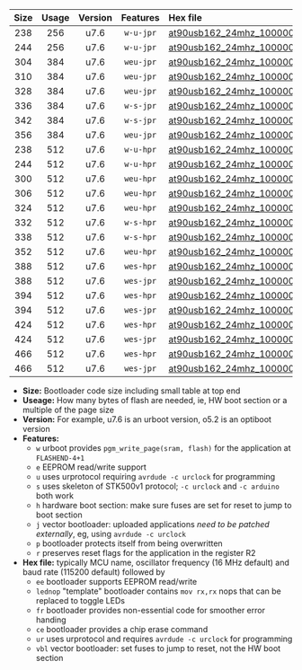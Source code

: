 |Size|Usage|Version|Features|Hex file|
|:-:|:-:|:-:|:-:|:--|
|238|256|u7.6|`w-u-jpr`|[at90usb162_24mhz_1000000bps_ur_vbl.hex](https://raw.githubusercontent.com/stefanrueger/urboot/main//at90usb162_24mhz_1000000bps_ur_vbl.hex)|
|244|256|u7.6|`w-u-jpr`|[at90usb162_24mhz_1000000bps_lednop_ur_vbl.hex](https://raw.githubusercontent.com/stefanrueger/urboot/main//at90usb162_24mhz_1000000bps_lednop_ur_vbl.hex)|
|304|384|u7.6|`weu-jpr`|[at90usb162_24mhz_1000000bps_ee_ur_vbl.hex](https://raw.githubusercontent.com/stefanrueger/urboot/main//at90usb162_24mhz_1000000bps_ee_ur_vbl.hex)|
|310|384|u7.6|`weu-jpr`|[at90usb162_24mhz_1000000bps_ee_lednop_ur_vbl.hex](https://raw.githubusercontent.com/stefanrueger/urboot/main//at90usb162_24mhz_1000000bps_ee_lednop_ur_vbl.hex)|
|328|384|u7.6|`weu-jpr`|[at90usb162_24mhz_1000000bps_ee_lednop_fr_ur_vbl.hex](https://raw.githubusercontent.com/stefanrueger/urboot/main//at90usb162_24mhz_1000000bps_ee_lednop_fr_ur_vbl.hex)|
|336|384|u7.6|`w-s-jpr`|[at90usb162_24mhz_1000000bps_vbl.hex](https://raw.githubusercontent.com/stefanrueger/urboot/main//at90usb162_24mhz_1000000bps_vbl.hex)|
|342|384|u7.6|`w-s-jpr`|[at90usb162_24mhz_1000000bps_lednop_vbl.hex](https://raw.githubusercontent.com/stefanrueger/urboot/main//at90usb162_24mhz_1000000bps_lednop_vbl.hex)|
|356|384|u7.6|`weu-jpr`|[at90usb162_24mhz_1000000bps_ee_lednop_fr_ce_ur_vbl.hex](https://raw.githubusercontent.com/stefanrueger/urboot/main//at90usb162_24mhz_1000000bps_ee_lednop_fr_ce_ur_vbl.hex)|
|238|512|u7.6|`w-u-hpr`|[at90usb162_24mhz_1000000bps_ur.hex](https://raw.githubusercontent.com/stefanrueger/urboot/main//at90usb162_24mhz_1000000bps_ur.hex)|
|244|512|u7.6|`w-u-hpr`|[at90usb162_24mhz_1000000bps_lednop_ur.hex](https://raw.githubusercontent.com/stefanrueger/urboot/main//at90usb162_24mhz_1000000bps_lednop_ur.hex)|
|300|512|u7.6|`weu-hpr`|[at90usb162_24mhz_1000000bps_ee_ur.hex](https://raw.githubusercontent.com/stefanrueger/urboot/main//at90usb162_24mhz_1000000bps_ee_ur.hex)|
|306|512|u7.6|`weu-hpr`|[at90usb162_24mhz_1000000bps_ee_lednop_ur.hex](https://raw.githubusercontent.com/stefanrueger/urboot/main//at90usb162_24mhz_1000000bps_ee_lednop_ur.hex)|
|324|512|u7.6|`weu-hpr`|[at90usb162_24mhz_1000000bps_ee_lednop_fr_ur.hex](https://raw.githubusercontent.com/stefanrueger/urboot/main//at90usb162_24mhz_1000000bps_ee_lednop_fr_ur.hex)|
|332|512|u7.6|`w-s-hpr`|[at90usb162_24mhz_1000000bps.hex](https://raw.githubusercontent.com/stefanrueger/urboot/main//at90usb162_24mhz_1000000bps.hex)|
|338|512|u7.6|`w-s-hpr`|[at90usb162_24mhz_1000000bps_lednop.hex](https://raw.githubusercontent.com/stefanrueger/urboot/main//at90usb162_24mhz_1000000bps_lednop.hex)|
|352|512|u7.6|`weu-hpr`|[at90usb162_24mhz_1000000bps_ee_lednop_fr_ce_ur.hex](https://raw.githubusercontent.com/stefanrueger/urboot/main//at90usb162_24mhz_1000000bps_ee_lednop_fr_ce_ur.hex)|
|388|512|u7.6|`wes-hpr`|[at90usb162_24mhz_1000000bps_ee.hex](https://raw.githubusercontent.com/stefanrueger/urboot/main//at90usb162_24mhz_1000000bps_ee.hex)|
|388|512|u7.6|`wes-jpr`|[at90usb162_24mhz_1000000bps_ee_vbl.hex](https://raw.githubusercontent.com/stefanrueger/urboot/main//at90usb162_24mhz_1000000bps_ee_vbl.hex)|
|394|512|u7.6|`wes-hpr`|[at90usb162_24mhz_1000000bps_ee_lednop.hex](https://raw.githubusercontent.com/stefanrueger/urboot/main//at90usb162_24mhz_1000000bps_ee_lednop.hex)|
|394|512|u7.6|`wes-jpr`|[at90usb162_24mhz_1000000bps_ee_lednop_vbl.hex](https://raw.githubusercontent.com/stefanrueger/urboot/main//at90usb162_24mhz_1000000bps_ee_lednop_vbl.hex)|
|424|512|u7.6|`wes-hpr`|[at90usb162_24mhz_1000000bps_ee_lednop_fr.hex](https://raw.githubusercontent.com/stefanrueger/urboot/main//at90usb162_24mhz_1000000bps_ee_lednop_fr.hex)|
|424|512|u7.6|`wes-jpr`|[at90usb162_24mhz_1000000bps_ee_lednop_fr_vbl.hex](https://raw.githubusercontent.com/stefanrueger/urboot/main//at90usb162_24mhz_1000000bps_ee_lednop_fr_vbl.hex)|
|466|512|u7.6|`wes-hpr`|[at90usb162_24mhz_1000000bps_ee_lednop_fr_ce.hex](https://raw.githubusercontent.com/stefanrueger/urboot/main//at90usb162_24mhz_1000000bps_ee_lednop_fr_ce.hex)|
|466|512|u7.6|`wes-jpr`|[at90usb162_24mhz_1000000bps_ee_lednop_fr_ce_vbl.hex](https://raw.githubusercontent.com/stefanrueger/urboot/main//at90usb162_24mhz_1000000bps_ee_lednop_fr_ce_vbl.hex)|

- **Size:** Bootloader code size including small table at top end
- **Useage:** How many bytes of flash are needed, ie, HW boot section or a multiple of the page size
- **Version:** For example, u7.6 is an urboot version, o5.2 is an optiboot version
- **Features:**
  + `w` urboot provides `pgm_write_page(sram, flash)` for the application at `FLASHEND-4+1`
  + `e` EEPROM read/write support
  + `u` uses urprotocol requiring `avrdude -c urclock` for programming
  + `s` uses skeleton of STK500v1 protocol; `-c urclock` and `-c arduino` both work
  + `h` hardware boot section: make sure fuses are set for reset to jump to boot section
  + `j` vector bootloader: uploaded applications *need to be patched externally*, eg, using `avrdude -c urclock`
  + `p` bootloader protects itself from being overwritten
  + `r` preserves reset flags for the application in the register R2
- **Hex file:** typically MCU name, oscillator frequency (16 MHz default) and baud rate (115200 default) followed by
  + `ee` bootloader supports EEPROM read/write
  + `lednop` "template" bootloader contains `mov rx,rx` nops that can be replaced to toggle LEDs
  + `fr` bootloader provides non-essential code for smoother error handing
  + `ce` bootloader provides a chip erase command
  + `ur` uses urprotocol and requires `avrdude -c urclock` for programming
  + `vbl` vector bootloader: set fuses to jump to reset, not the HW boot section

